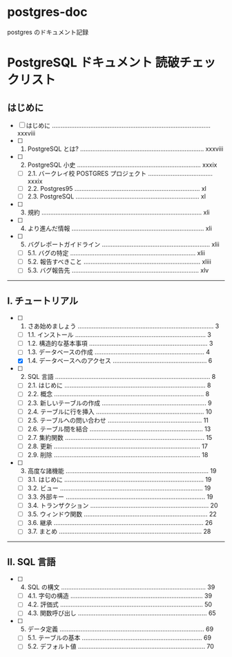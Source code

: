 # postgres-doc

postgres のドキュメント記録

# PostgreSQL ドキュメント 読破チェックリスト

## はじめに

- [ ] はじめに ........................................................................................... xxxviii
- [ ] 1. PostgreSQL とは? ....................................................................... xxxviii
- [ ] 2. PostgreSQL 小史 ....................................................................... xxxix
  - [ ] 2.1. バークレイ校 POSTGRES プロジェクト ..................................... xxxix
  - [ ] 2.2. Postgres95 ........................................................................ xl
  - [ ] 2.3. PostgreSQL ....................................................................... xl
- [ ] 3. 規約 ............................................................................................ xli
- [ ] 4. より進んだ情報 ............................................................................ xli
- [ ] 5. バグレポートガイドライン .............................................................. xlii
  - [ ] 5.1. バグの特定 ........................................................................ xlii
  - [ ] 5.2. 報告すべきこと ................................................................... xliii
  - [ ] 5.3. バグ報告先 ......................................................................... xlv

---

## I. チュートリアル

- [ ] 1. さあ始めましょう .............................................................................. 3
  - [ ] 1.1. インストール ........................................................................... 3
  - [ ] 1.2. 構造的な基本事項 .................................................................... 3
  - [ ] 1.3. データベースの作成 ............................................................... 4
  - [x] 1.4. データベースへのアクセス ...................................................... 6
- [ ] 2. SQL 言語 ......................................................................................... 8
  - [ ] 2.1. はじめに ................................................................................. 8
  - [ ] 2.2. 概念 ...................................................................................... 8
  - [ ] 2.3. 新しいテーブルの作成 ............................................................ 9
  - [ ] 2.4. テーブルに行を挿入 .............................................................. 10
  - [ ] 2.5. テーブルへの問い合わせ ...................................................... 11
  - [ ] 2.6. テーブル間を結合 ................................................................. 13
  - [ ] 2.7. 集約関数 ................................................................................ 15
  - [ ] 2.8. 更新 .................................................................................... 17
  - [ ] 2.9. 削除 .................................................................................... 18
- [ ] 3. 高度な諸機能 .................................................................................. 19
  - [ ] 3.1. はじめに ................................................................................ 19
  - [ ] 3.2. ビュー .................................................................................. 19
  - [ ] 3.3. 外部キー ................................................................................ 19
  - [ ] 3.4. トランザクション .................................................................... 20
  - [ ] 3.5. ウィンドウ関数 ....................................................................... 22
  - [ ] 3.6. 継承 ...................................................................................... 26
  - [ ] 3.7. まとめ .................................................................................. 28

---

## II. SQL 言語

- [ ] 4. SQL の構文 ................................................................................... 39
  - [ ] 4.1. 字句の構造 ............................................................................ 39
  - [ ] 4.2. 評価式 .................................................................................. 50
  - [ ] 4.3. 関数呼び出し .......................................................................... 65
- [ ] 5. データ定義 ................................................................................... 69
  - [ ] 5.1. テーブルの基本 ..................................................................... 69
  - [ ] 5.2. デフォルト値 ......................................................................... 70

